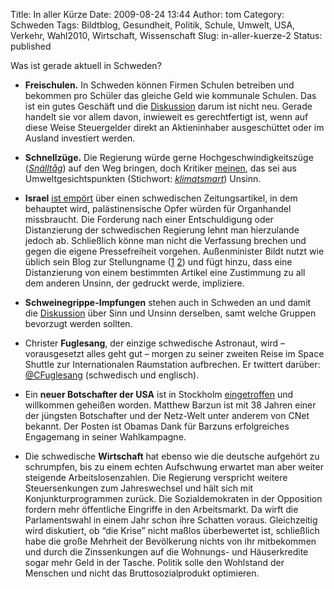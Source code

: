 Title: In aller Kürze
Date: 2009-08-24 13:44
Author: tom
Category: Schweden
Tags: Bildtblog, Gesundheit, Politik, Schule, Umwelt, USA, Verkehr, Wahl2010, Wirtschaft, Wissenschaft
Slug: in-aller-kuerze-2
Status: published

Was ist gerade aktuell in Schweden?

-   **Freischulen.** In Schweden können Firmen Schulen betreiben und
    bekommen pro Schüler das gleiche Geld wie kommunale Schulen. Das ist
    ein gutes Geschäft und die
    [Diskussion](http://www.dn.se/opinion/debatt/skattepengar-for-valfard-far-inte-ga-till-kapitalister-1.919250)
    darum ist nicht neu. Gerade handelt sie vor allem davon, inwieweit
    es gerechtfertigt ist, wenn auf diese Weise Steuergelder direkt an
    Aktieninhaber ausgeschüttet oder im Ausland investiert werden.
-   **Schnellzüge.** Die Regierung würde gerne Hochgeschwindigkeitszüge
    ([*Snälltåg*](http://www.fiket.de/2008/09/07/wort-der-woche-snaelltag/))
    auf den Weg bringen, doch Kritiker
    [meinen](http://www.sr.se/cgi-bin/international/nyhetssidor/artikel.asp?nyheter=1&programid=2108&Artikel=3046683),
    das sei aus Umweltgesichtspunkten (Stichwort:
    [*klimatsmart*](http://www.fiket.de/2009/07/09/wort-der-woche-klimatsmart/))
    Unsinn.
-   **Israel** [ist
    empört](http://www.tagesschau.de/ausland/konfliktschwedenisrael100.html)
    über einen schwedischen Zeitungsartikel, in dem behauptet wird,
    palästinensische Opfer würden für Organhandel missbraucht. Die
    Forderung nach einer Entschuldigung oder Distanzierung der
    schwedischen Regierung lehnt man hierzulande jedoch ab. Schließlich
    könne man nicht die Verfassung brechen und gegen die eigene
    Pressefreiheit vorgehen. Außenminister Bildt nutzt wie üblich sein
    Blog zur Stellungname
    ([1](http://carlbildt.wordpress.com/2009/08/20/principer-och-praktik/)
    [2](http://carlbildt.wordpress.com/2009/08/22/fortsatt-viktig-debatt/))
    und fügt hinzu, dass eine Distanzierung von einem bestimmten Artikel
    eine Zustimmung zu all dem anderen Unsinn, der gedruckt werde,
    impliziere.
-   **Schweinegrippe-Impfungen** stehen auch in Schweden an und damit
    die
    [Diskussion](http://www.sr.se/cgi-bin/international/nyhetssidor/artikel.asp?nyheter=1&programid=2108&Artikel=3046447)
    über Sinn und Unsinn derselben, samt welche Gruppen bevorzugt werden
    sollten.
-   Christer **Fuglesang**, der einzige schwedische Astronaut, wird –
    vorausgesetzt alles geht gut – morgen zu seiner zweiten Reise im
    Space Shuttle zur Internationalen Raumstation aufbrechen. Er
    twittert darüber: [@CFuglesang](http://twitter.com/CFuglesang)
    (schwedisch und englisch).
-   Ein **neuer Botschafter der USA** ist in Stockholm
    [eingetroffen](http://www.dn.se/nyheter/sverige/ambassadoren-bakom-obamas-succekampanj-1.936436)
    und willkommen geheißen worden. Matthew Barzun ist mit 38 Jahren
    einer der jüngsten Botschafter und der Netz-Welt unter anderem von
    CNet bekannt. Der Posten ist Obamas Dank für Barzuns erfolgreiches
    Engagemang in seiner Wahlkampagne.

-   Die schwedische **Wirtschaft** hat ebenso wie die deutsche aufgehört
    zu schrumpfen, bis zu einem echten Aufschwung erwartet man aber
    weiter steigende Arbeitslosenzahlen. Die Regierung verspricht
    weitere Steuersenkungen zum Jahreswechsel und hält sich mit
    Konjunkturprogrammen zurück. Die Sozialdemokraten in der Opposition
    fordern mehr öffentliche Eingriffe in den Arbeitsmarkt. Da wirft die
    Parlamentswahl in einem Jahr schon ihre Schatten voraus.
    Gleichzeitig wird diskutiert, ob “die Krise” nicht maßlos
    überbewertet ist, schließlich habe die große Mehrheit der
    Bevölkerung nichts von ihr mitbekommen und durch die Zinssenkungen
    auf die Wohnungs- und Häuserkredite sogar mehr Geld in der Tasche.
    Politik solle den Wohlstand der Menschen und nicht das
    Bruttosozialprodukt optimieren.

